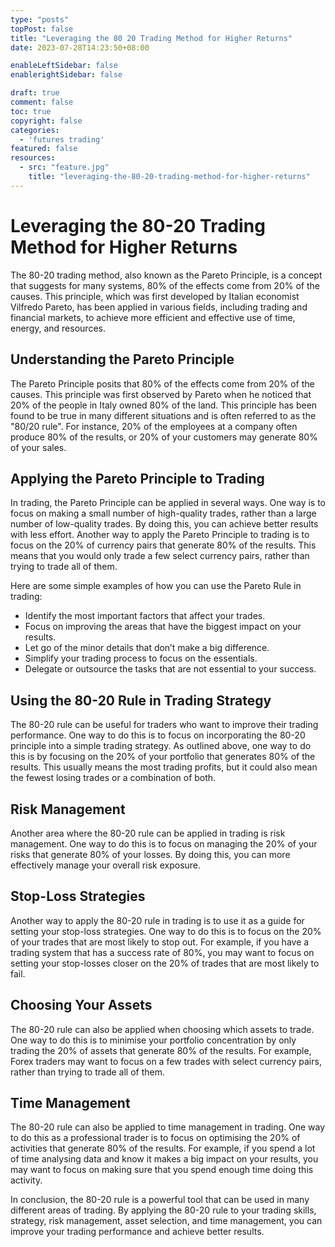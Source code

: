 ```yaml
---
type: "posts"
topPost: false
title: "Leveraging the 80 20 Trading Method for Higher Returns"
date: 2023-07-28T14:23:50+08:00

enableLeftSidebar: false
enablerightSidebar: false

draft: true
comment: false
toc: true
copyright: false
categories: 
  - 'futures trading'
featured: false
resources: 
  - src: "feature.jpg"
    title: "leveraging-the-80-20-trading-method-for-higher-returns"
---
```


# Leveraging the 80-20 Trading Method for Higher Returns

The 80-20 trading method, also known as the Pareto Principle, is a concept that suggests for many systems, 80% of the effects come from 20% of the causes. This principle, which was first developed by Italian economist Vilfredo Pareto, has been applied in various fields, including trading and financial markets, to achieve more efficient and effective use of time, energy, and resources.

## Understanding the Pareto Principle

The Pareto Principle posits that 80% of the effects come from 20% of the causes. This principle was first observed by Pareto when he noticed that 20% of the people in Italy owned 80% of the land. This principle has been found to be true in many different situations and is often referred to as the "80/20 rule". For instance, 20% of the employees at a company often produce 80% of the results, or 20% of your customers may generate 80% of your sales.

## Applying the Pareto Principle to Trading

In trading, the Pareto Principle can be applied in several ways. One way is to focus on making a small number of high-quality trades, rather than a large number of low-quality trades. By doing this, you can achieve better results with less effort. Another way to apply the Pareto Principle to trading is to focus on the 20% of currency pairs that generate 80% of the results. This means that you would only trade a few select currency pairs, rather than trying to trade all of them.

Here are some simple examples of how you can use the Pareto Rule in trading:

- Identify the most important factors that affect your trades.
- Focus on improving the areas that have the biggest impact on your results.
- Let go of the minor details that don’t make a big difference.
- Simplify your trading process to focus on the essentials.
- Delegate or outsource the tasks that are not essential to your success.

## Using the 80-20 Rule in Trading Strategy

The 80-20 rule can be useful for traders who want to improve their trading performance. One way to do this is to focus on incorporating the 80-20 principle into a simple trading strategy. As outlined above, one way to do this is by focusing on the 20% of your portfolio that generates 80% of the results. This usually means the most trading profits, but it could also mean the fewest losing trades or a combination of both.

## Risk Management

Another area where the 80-20 rule can be applied in trading is risk management. One way to do this is to focus on managing the 20% of your risks that generate 80% of your losses. By doing this, you can more effectively manage your overall risk exposure.

## Stop-Loss Strategies

Another way to apply the 80-20 rule in trading is to use it as a guide for setting your stop-loss strategies. One way to do this is to focus on the 20% of your trades that are most likely to stop out. For example, if you have a trading system that has a success rate of 80%, you may want to focus on setting your stop-losses closer on the 20% of trades that are most likely to fail.

## Choosing Your Assets

The 80-20 rule can also be applied when choosing which assets to trade. One way to do this is to minimise your portfolio concentration by only trading the 20% of assets that generate 80% of the results. For example, Forex traders may want to focus on a few trades with select currency pairs, rather than trying to trade all of them.

## Time Management

The 80-20 rule can also be applied to time management in trading. One way to do this as a professional trader is to focus on optimising the 20% of activities that generate 80% of the results. For example, if you spend a lot of time analysing data and know it makes a big impact on your results, you may want to focus on making sure that you spend enough time doing this activity.

In conclusion, the 80-20 rule is a powerful tool that can be used in many different areas of trading. By applying the 80-20 rule to your trading skills, strategy, risk management, asset selection, and time management, you can improve your trading performance and achieve better results.
